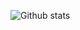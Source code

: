 ![Github stats](https://github-readme-stats.vercel.app/api?username=Gl00ria&theme=great-gatsby&show_icons=true&count_private=true&text_color=be1825)
